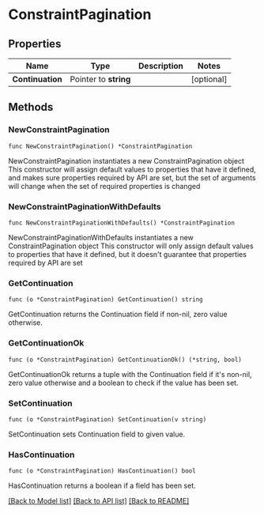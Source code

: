 # ConstraintPagination

## Properties

Name | Type | Description | Notes
------------ | ------------- | ------------- | -------------
**Continuation** | Pointer to **string** |  | [optional] 

## Methods

### NewConstraintPagination

`func NewConstraintPagination() *ConstraintPagination`

NewConstraintPagination instantiates a new ConstraintPagination object
This constructor will assign default values to properties that have it defined,
and makes sure properties required by API are set, but the set of arguments
will change when the set of required properties is changed

### NewConstraintPaginationWithDefaults

`func NewConstraintPaginationWithDefaults() *ConstraintPagination`

NewConstraintPaginationWithDefaults instantiates a new ConstraintPagination object
This constructor will only assign default values to properties that have it defined,
but it doesn't guarantee that properties required by API are set

### GetContinuation

`func (o *ConstraintPagination) GetContinuation() string`

GetContinuation returns the Continuation field if non-nil, zero value otherwise.

### GetContinuationOk

`func (o *ConstraintPagination) GetContinuationOk() (*string, bool)`

GetContinuationOk returns a tuple with the Continuation field if it's non-nil, zero value otherwise
and a boolean to check if the value has been set.

### SetContinuation

`func (o *ConstraintPagination) SetContinuation(v string)`

SetContinuation sets Continuation field to given value.

### HasContinuation

`func (o *ConstraintPagination) HasContinuation() bool`

HasContinuation returns a boolean if a field has been set.


[[Back to Model list]](../README.md#documentation-for-models) [[Back to API list]](../README.md#documentation-for-api-endpoints) [[Back to README]](../README.md)


